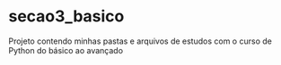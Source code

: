 # secao3_basico
Projeto contendo minhas pastas e arquivos de estudos com o curso de Python do básico ao avançado
